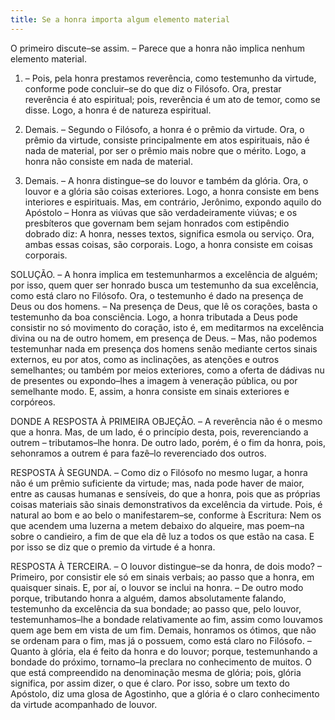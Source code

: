 ```yaml
---
title: Se a honra importa algum elemento material
---
```


O primeiro discute–se assim. – Parece que a honra não implica nenhum elemento material.  

1. – Pois, pela honra prestamos reverência, como testemunho da virtude, conforme pode concluir–se do que diz o Filósofo. Ora, prestar reverência é ato espiritual; pois, reverência é um ato de temor, como se disse. Logo, a honra é de natureza espiritual.  

2. Demais. – Segundo o Filósofo, a honra é o prêmio da virtude. Ora, o prêmio da virtude, consiste principalmente em atos espirituais, não é nada de material, por ser o prêmio mais nobre que o mérito. Logo, a honra não consiste em nada de material.  

3. Demais. – A honra distingue–se do louvor e também da glória. Ora, o louvor e a glória são coisas exteriores. Logo, a honra consiste em bens interiores e espirituais.  Mas, em contrário, Jerônimo, expondo aquilo do Apóstolo – Honra as viúvas que são verdadeiramente viúvas; e os presbíteros que governam bem sejam honrados com estipêndio dobrado diz: A honra, nesses textos, significa esmola ou serviço. Ora, ambas essas coisas, são corporais. Logo, a honra consiste em coisas corporais.  

SOLUÇÃO. – A honra implica em testemunharmos a excelência de alguém; por isso, quem quer ser honrado busca um testemunho da sua excelência, como está claro no Filósofo. Ora, o testemunho é dado na presença de Deus ou dos homens. – Na presença de Deus, que lê os corações, basta o testemunho da boa consciência. Logo, a honra tributada a Deus pode consistir no só movimento do coração, isto é, em meditarmos na excelência divina ou na de outro homem, em presença de Deus. – Mas, não podemos testemunhar nada em presença dos homens senão mediante certos sinais externos, eu por atos, como as inclinações, as atenções e outros semelhantes; ou também por meios exteriores, como a oferta de dádivas nu de presentes ou expondo–lhes a imagem à veneração pública, ou por semelhante modo. E, assim, a honra consiste em sinais exteriores e corpóreos.  

DONDE A RESPOSTA À PRIMEIRA OBJEÇÃO. – A reverência não é o mesmo que a honra. Mas, de um lado, é o princípio desta, pois, reverenciando a outrem – tributamos–lhe honra. De outro lado, porém, é o fim da honra, pois, sehonramos a outrem é para fazê–lo reverenciado dos outros.  

RESPOSTA À SEGUNDA. – Como diz o Filósofo no mesmo lugar, a honra não é um prêmio suficiente da virtude; mas, nada pode haver de maior, entre as causas humanas e sensíveis, do que a honra, pois que as próprias coisas materiais são sinais demonstrativos da excelência da virtude. Pois, é natural ao bom e ao belo o manifestarem–se, conforme à Escritura: Nem os que acendem uma luzerna a metem debaixo do alqueire, mas poem–na sobre o candieiro, a fim de que ela dê luz a todos os que estão na casa. E por isso se diz que o premio da virtude é a honra. 

RESPOSTA À TERCEIRA. – O louvor distingue–se da honra, de dois modo? – Primeiro, por consistir ele só em sinais verbais; ao passo que a honra, em quaisquer sinais. E, por aí, o louvor se inclui na honra. – De outro modo porque, tributando honra a alguém, damos absolutamente falando, testemunho da excelência da sua bondade; ao passo que, pelo louvor, testemunhamos–lhe a bondade relativamente ao fim, assim como louvamos quem age bem em vista de um fim. Demais, honramos os ótimos, que não se ordenam para o fim, mas já o possuem, como está claro no Filósofo. – Quanto à glória, ela é feito da honra e do louvor; porque, testemunhando a bondade do próximo, tornamo–la preclara no conhecimento de muitos. O que está compreendido na denominação mesma de glória; pois, glória significa, por assim dizer, o que é claro. Por isso, sobre um texto do Apóstolo, diz uma glosa de Agostinho, que a glória é o claro conhecimento da virtude acompanhado de louvor.